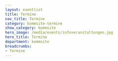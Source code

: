 ```yaml
---
layout: eventlist
title: Termine
nav_title: Termine
category: kommsite-termine
show_category: kommsite
hero_image: /media/events/infoveranstaltungen.jpg
hero_title: Termine
department: kommsite
breadcrumbs:
- Termine
---
```

